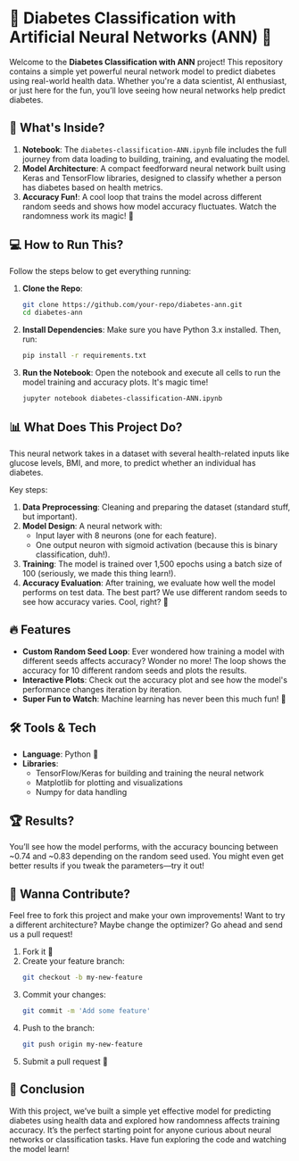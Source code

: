 
# 🚀 Diabetes Classification with Artificial Neural Networks (ANN) 🎉

Welcome to the **Diabetes Classification with ANN** project! This repository contains a simple yet powerful neural network model to predict diabetes using real-world health data. Whether you're a data scientist, AI enthusiast, or just here for the fun, you’ll love seeing how neural networks help predict diabetes.

## 🧠 What's Inside?

1. **Notebook**: The `diabetes-classification-ANN.ipynb` file includes the full journey from data loading to building, training, and evaluating the model.
2. **Model Architecture**: A compact feedforward neural network built using Keras and TensorFlow libraries, designed to classify whether a person has diabetes based on health metrics.
3. **Accuracy Fun!**: A cool loop that trains the model across different random seeds and shows how model accuracy fluctuates. Watch the randomness work its magic! 🔮

## 💻 How to Run This?

Follow the steps below to get everything running:

1. **Clone the Repo**: 
   ```bash
   git clone https://github.com/your-repo/diabetes-ann.git
   cd diabetes-ann
   ```

2. **Install Dependencies**:
   Make sure you have Python 3.x installed. Then, run:
   ```bash
   pip install -r requirements.txt
   ```

3. **Run the Notebook**: Open the notebook and execute all cells to run the model training and accuracy plots. It's magic time!
   ```bash
   jupyter notebook diabetes-classification-ANN.ipynb
   ```

## 📊 What Does This Project Do?

This neural network takes in a dataset with several health-related inputs like glucose levels, BMI, and more, to predict whether an individual has diabetes.

Key steps:
1. **Data Preprocessing**: Cleaning and preparing the dataset (standard stuff, but important).
2. **Model Design**: A neural network with:
   - Input layer with 8 neurons (one for each feature).
   - One output neuron with sigmoid activation (because this is binary classification, duh!).
3. **Training**: The model is trained over 1,500 epochs using a batch size of 100 (seriously, we made this thing learn!).
4. **Accuracy Evaluation**: After training, we evaluate how well the model performs on test data. The best part? We use different random seeds to see how accuracy varies. Cool, right? 🎲

## 🔥 Features

- **Custom Random Seed Loop**: Ever wondered how training a model with different seeds affects accuracy? Wonder no more! The loop shows the accuracy for 10 different random seeds and plots the results.
- **Interactive Plots**: Check out the accuracy plot and see how the model's performance changes iteration by iteration.
- **Super Fun to Watch**: Machine learning has never been this much fun! 🎢

## 🛠️ Tools & Tech

- **Language**: Python 🐍
- **Libraries**: 
  - TensorFlow/Keras for building and training the neural network
  - Matplotlib for plotting and visualizations
  - Numpy for data handling

## 🏆 Results?

You’ll see how the model performs, with the accuracy bouncing between ~0.74 and ~0.83 depending on the random seed used. You might even get better results if you tweak the parameters—try it out!

## 🤖 Wanna Contribute?

Feel free to fork this project and make your own improvements! Want to try a different architecture? Maybe change the optimizer? Go ahead and send us a pull request!

1. Fork it 🍴
2. Create your feature branch:
   ```bash
   git checkout -b my-new-feature
   ```
3. Commit your changes:
   ```bash
   git commit -m 'Add some feature'
   ```
4. Push to the branch:
   ```bash
   git push origin my-new-feature
   ```
5. Submit a pull request 🤟

## 🎉 Conclusion

With this project, we’ve built a simple yet effective model for predicting diabetes using health data and explored how randomness affects training accuracy. It’s the perfect starting point for anyone curious about neural networks or classification tasks. Have fun exploring the code and watching the model learn!

